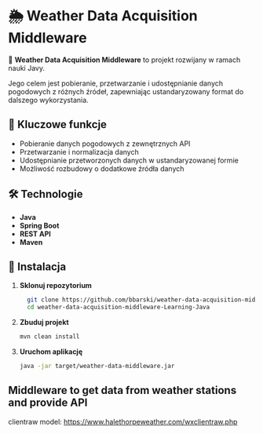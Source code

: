 # 🌦️ Weather Data Acquisition Middleware  

🚀 **Weather Data Acquisition Middleware** to projekt rozwijany w ramach nauki Javy. 

Jego celem jest pobieranie, przetwarzanie i udostępnianie danych pogodowych z różnych źródeł, zapewniając ustandaryzowany format do dalszego wykorzystania.

## 📌 Kluczowe funkcje  
- Pobieranie danych pogodowych z zewnętrznych API  
- Przetwarzanie i normalizacja danych  
- Udostępnianie przetworzonych danych w ustandaryzowanej formie  
- Możliwość rozbudowy o dodatkowe źródła danych

## 🛠️ Technologie  
- **Java**
- **Spring Boot**
- **REST API**
- **Maven**

## 🔧 Instalacja  
1. **Sklonuj repozytorium**
   
   ```sh
     git clone https://github.com/bbarski/weather-data-acquisition-middleware-Learning-Java.git && \
     cd weather-data-acquisition-middleware-Learning-Java
   ```
   
3. **Zbuduj projekt**
  
   ```sh
   mvn clean install
   ```
   
4. **Uruchom aplikację**

   ```sh
   java -jar target/weather-data-middleware.jar
   ```



## Middleware to get data from weather stations and provide API

clientraw model:
https://www.halethorpeweather.com/wxclientraw.php

